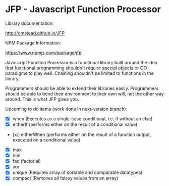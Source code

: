 JFP - Javascript Function Processor
===================================

Library documentation:

http://cmstead.github.io/JFP

NPM Package Information:

https://www.npmjs.com/package/jfp

Javascript Function Processor is a functional library built around the idea that functional
programming shouldn't require special objects or OO paradigms to play well. Chaining shouldn't
be limited to functions in the library.

Programmers should be able to extend their libraries easily. Programmers should be able
to bend their environment to their own will, not the other way around. This is what JFP gives you.

Upcoming to do items (work done in next-version branch):

- [x] when (Executes as a single-case conditional, i.e. if without an else)
- [x] eitherIf (performs either on the result of a conditional value)
- [x:] eitherWhen (performs either on the result of a function output, executed on a conditional value)
- [x] max
- [x] min
- [x] fac (factorial)
- [x] xor
- [x] unique (Requires array of sortable and comparable datatypes)
- [x] compact (Removes all falsey values from an array)
